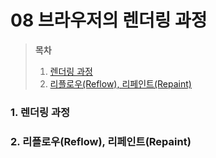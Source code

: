# 08 브라우저의 렌더링 과정

> **목차**
>
> 1. [렌더링 과정](#1-렌더링-과정)
> 2. [리플로우(Reflow), 리페인트(Repaint)](#2-리플로우reflow-리페인트repaint)

### 1. 렌더링 과정

### 2. 리플로우(Reflow), 리페인트(Repaint)
